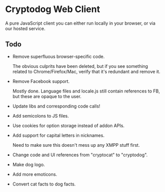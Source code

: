 # Cryptodog Web Client

A pure JavaScript client you can either run locally in your browser, or via our hosted service.

## Todo

* Remove superfluous browser-specific code.

    The obvious culprits have been deleted, but if you see something related to Chrome/Firefox/Mac, verify that it's redundant and remove it.

* Remove Facebook support.

    Mostly done. Language files and locale.js still contain references to FB, but these are opaque to the user.

* Update libs and corresponding code calls!

* Add semicolons to JS files.

* Use cookies for option storage instead of addon APIs.

* Add support for capital letters in nicknames.

    Need to make sure this doesn't mess up any XMPP stuff first.

* Change code and UI references from "cryptocat" to "cryptodog".

* Make dog logo.

* Add more emoticons.

* Convert cat facts to dog facts.